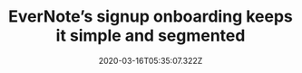 ﻿---
title: "EverNote’s signup onboarding keeps it simple and segmented"
description: "Evernote’s signup onboarding is done in a few steps as EverNote asks its users two 3-option questions. The first one is about the use case of the user and the second is for the type of document the user wants to create. The answers to these questions help EverNote segment users and onboard better."
popupImage: "/assets/onboardings/evernote-signup-onboarding-1.png"
popupImageAlt: EverNote signup onboarding 1
popupImage2: "/assets/onboardings/evernote-signup-onboarding-2.png"
popupImage2Alt: EverNote signup onboarding 2
date: "2020-03-16T05:35:07.322Z"
category: 2
product: 1
bullets:
    - title: "✅ <b>Few options</b> : It is common knowledge among UX designers that signup onboarding questions should have as few options as possible to have general fields and less stress for the users. EverNote makes note of that by going with 3 options both times.<br>
                ✅ <b>Progress bar</b> : Even when it is a signup onboarding, a progress bar is a vital point. Since EverNote’s initial onboarding is rather long, the progress bar is a great element to utilize.<br>
                ✅ <b> Great icons and design</b> : As a part of its branding, EverNote uses the color green in every part of its onboarding and tool. The design is completed with tiny icons that improve the UX and make it easier for users to engage with the product.<br>"
    
---